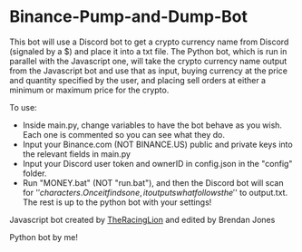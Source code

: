 # Binance-Pump-and-Dump-Bot

This bot will use a Discord bot to get a crypto currency name from Discord (signaled by a $) and place it into a txt file. The Python bot, which is run in parallel with the Javascript one, will take the crypto currency name output from the Javascript bot and use that as input, buying currency at the price and quantity specified by the user, and placing sell orders at either a minimum or maximum price for the crypto.

To use:
- Inside main.py, change variables to have the bot behave as you wish. Each one is commented so you can see what they do.
- Input your Binance.com (NOT BINANCE.US) public and private keys into the relevant fields in main.py
- Input your Discord user token and ownerID in config.json in the "config" folder.
- Run "MONEY.bat" (NOT "run.bat"), and then the Discord bot will scan for '$' characters. Once it finds one, it outputs what follows the '$' to output.txt. The rest is up to the python bot with your settings!

Javascript bot created by [TheRacingLion](https://github.com/TheRacingLion) and edited by Brendan Jones

Python bot by me!
